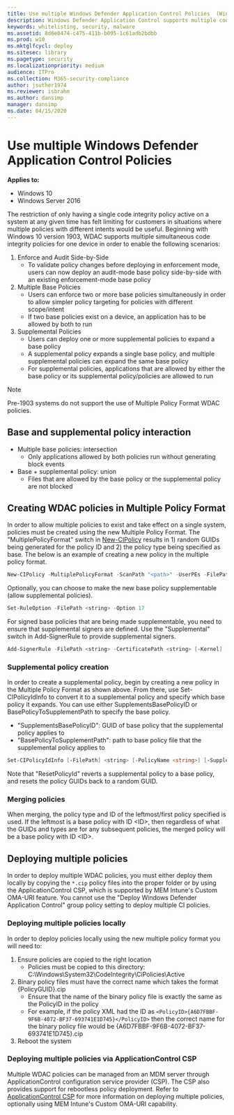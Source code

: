 ```yaml
---
title: Use multiple Windows Defender Application Control Policies  (Windows 10)
description: Windows Defender Application Control supports multiple code integrity policies for one device.
keywords: whitelisting, security, malware
ms.assetid: 8d6e0474-c475-411b-b095-1c61adb2bdbb
ms.prod: w10
ms.mktglfcycl: deploy
ms.sitesec: library
ms.pagetype: security
ms.localizationpriority: medium
audience: ITPro
ms.collection: M365-security-compliance
author: jsuther1974
ms.reviewer: isbrahm
ms.author: dansimp
manager: dansimp
ms.date: 04/15/2020
---
```


# Use multiple Windows Defender Application Control Policies

**Applies to:**

-   Windows 10
-   Windows Server 2016

The restriction of only having a single code integrity policy active on a system at any given time has felt limiting for customers in situations where multiple policies with different intents would be useful. Beginning with Windows 10 version 1903, WDAC supports multiple simultaneous code integrity policies for one device in order to enable the following scenarios:

1. Enforce and Audit Side-by-Side
    - To validate policy changes before deploying in enforcement mode, users can now deploy an audit-mode base policy side-by-side with an existing enforcement-mode base policy
2. Multiple Base Policies
    - Users can enforce two or more base policies simultaneously in order to allow simpler policy targeting for policies with different scope/intent
    - If two base policies exist on a device, an application has to be allowed by both to run
3. Supplemental Policies
    - Users can deploy one or more supplemental policies to expand a base policy
    - A supplemental policy expands a single base policy, and multiple supplemental policies can expand the same base policy
    - For supplemental policies, applications that are allowed by either the base policy or its supplemental policy/policies are allowed to run
    
> [!NOTE]
> Pre-1903 systems do not support the use of Multiple Policy Format WDAC policies.

## Base and supplemental policy interaction

- Multiple base policies: intersection
  - Only applications allowed by both policies run without generating block events
- Base + supplemental policy: union
  - Files that are allowed by the base policy or the supplemental policy are not blocked

## Creating WDAC policies in Multiple Policy Format

In order to allow multiple policies to exist and take effect on a single system, policies must be created using the new Multiple Policy Format. The "MultiplePolicyFormat" switch in [New-CIPolicy](https://docs.microsoft.com/powershell/module/configci/new-cipolicy?view=win10-ps) results in 1) random GUIDs being generated for the policy ID and 2) the policy type being specified as base. The below is an example of creating a new policy in the multiple policy format.

```powershell
New-CIPolicy -MultiplePolicyFormat -ScanPath "<path>" -UserPEs -FilePath ".\policy.xml" -Level Publisher -Fallback Hash
```

Optionally, you can choose to make the new base policy supplementable (allow supplemental policies).

```powershell
Set-RuleOption -FilePath <string> -Option 17
```

For signed base policies that are being made supplementable, you need to ensure that supplemental signers are defined. Use the "Supplemental" switch in Add-SignerRule to provide supplemental signers.

```powershell
Add-SignerRule -FilePath <string> -CertificatePath <string> [-Kernel] [-User] [-Update] [-Supplemental] [-Deny]  [<CommonParameters>]
```

### Supplemental policy creation

In order to create a supplemental policy, begin by creating a new policy in the Multiple Policy Format as shown above. From there, use Set-CIPolicyIdInfo to convert it to a supplemental policy and specify which base policy it expands. You can use either SupplementsBasePolicyID or BasePolicyToSupplementPath to specify the base policy.
- "SupplementsBasePolicyID": GUID of base policy that the supplemental policy applies to
- "BasePolicyToSupplementPath": path to base policy file that the supplemental policy applies to

```powershell
Set-CIPolicyIdInfo [-FilePath] <string> [-PolicyName <string>] [-SupplementsBasePolicyID <guid>] [-BasePolicyToSupplementPath <string>] [-ResetPolicyID] [-PolicyId <string>]  [<CommonParameters>]
```

Note that "ResetPolicyId" reverts a supplemental policy to a base policy, and resets the policy GUIDs back to a random GUID.

### Merging policies

When merging, the policy type and ID of the leftmost/first policy specified is used. If the leftmost is a base policy with ID \<ID>, then regardless of what the GUIDs and types are for any subsequent policies, the merged policy will be a base policy with ID \<ID>.

## Deploying multiple policies

In order to deploy multiple WDAC policies, you must either deploy them locally by copying the `*.cip` policy files into the proper folder or by using the ApplicationControl CSP, which is supported by MEM Intune's Custom OMA-URI feature. You cannot use the "Deploy Windows Defender Application Control" group policy setting to deploy multiple CI policies.

### Deploying multiple policies locally

In order to deploy policies locally using the new multiple policy format you will need to:

1. Ensure policies are copied to the right location
   - Policies must be copied to this directory: C:\Windows\System32\CodeIntegrity\CiPolicies\Active
2. Binary policy files must have the correct name which takes the format {PolicyGUID}.cip
   - Ensure that the name of the binary policy file is exactly the same as the PolicyID in the policy
   - For example, if the policy XML had the ID as `<PolicyID>{A6D7FBBF-9F6B-4072-BF37-693741E1D745}</PolicyID>` then the correct name for the binary policy file would be {A6D7FBBF-9F6B-4072-BF37-693741E1D745}.cip
3. Reboot the system

### Deploying multiple policies via ApplicationControl CSP

Multiple WDAC policies can be managed from an MDM server through ApplicationControl configuration service provider (CSP). The CSP also provides support for rebootless policy deployment. Refer to [ApplicationControl CSP](https://docs.microsoft.com/windows/client-management/mdm/applicationcontrol-csp) for more information on deploying multiple policies, optionally using MEM Intune's Custom OMA-URI capability.
